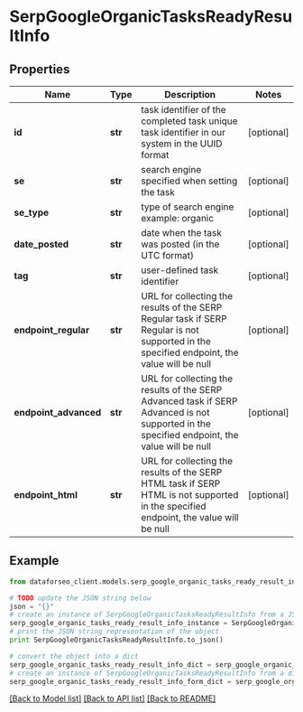 # SerpGoogleOrganicTasksReadyResultInfo


## Properties

Name | Type | Description | Notes
------------ | ------------- | ------------- | -------------
**id** | **str** | task identifier of the completed task unique task identifier in our system in the UUID format | [optional] 
**se** | **str** | search engine specified when setting the task | [optional] 
**se_type** | **str** | type of search engine example: organic | [optional] 
**date_posted** | **str** | date when the task was posted (in the UTC format) | [optional] 
**tag** | **str** | user-defined task identifier | [optional] 
**endpoint_regular** | **str** | URL for collecting the results of the SERP Regular task if SERP Regular is not supported in the specified endpoint, the value will be null | [optional] 
**endpoint_advanced** | **str** | URL for collecting the results of the SERP Advanced task if SERP Advanced is not supported in the specified endpoint, the value will be null | [optional] 
**endpoint_html** | **str** | URL for collecting the results of the SERP HTML task if SERP HTML is not supported in the specified endpoint, the value will be null | [optional] 

## Example

```python
from dataforseo_client.models.serp_google_organic_tasks_ready_result_info import SerpGoogleOrganicTasksReadyResultInfo

# TODO update the JSON string below
json = "{}"
# create an instance of SerpGoogleOrganicTasksReadyResultInfo from a JSON string
serp_google_organic_tasks_ready_result_info_instance = SerpGoogleOrganicTasksReadyResultInfo.from_json(json)
# print the JSON string representation of the object
print SerpGoogleOrganicTasksReadyResultInfo.to_json()

# convert the object into a dict
serp_google_organic_tasks_ready_result_info_dict = serp_google_organic_tasks_ready_result_info_instance.to_dict()
# create an instance of SerpGoogleOrganicTasksReadyResultInfo from a dict
serp_google_organic_tasks_ready_result_info_form_dict = serp_google_organic_tasks_ready_result_info.from_dict(serp_google_organic_tasks_ready_result_info_dict)
```
[[Back to Model list]](../README.md#documentation-for-models) [[Back to API list]](../README.md#documentation-for-api-endpoints) [[Back to README]](../README.md)


